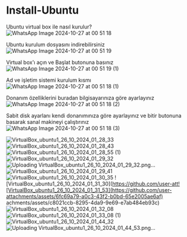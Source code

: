 # Install-Ubuntu
Ubuntu virtual box ile nasıl kurulur?
![WhatsApp Image 2024-10-27 at 00 51 18](https://github.com/user-attachments/assets/f514b6e9-e9b3-45e5-96a5-d081d20c7165)

Ubuntu kurulum dosyasını indirebilirsiniz
![WhatsApp Image 2024-10-27 at 00 51 19](https://github.com/user-attachments/assets/cd5431ce-b681-448f-8267-be82386b5bd2)

Virtual box'ı açın ve Başlat butonuna basınız
![WhatsApp Image 2024-10-27 at 00 51 19 (1)](https://github.com/user-attachments/assets/5125ec86-29da-4216-ba60-c71940436e7f)

 Ad ve işletim sistemi kurulum kısmı
![WhatsApp Image 2024-10-27 at 00 51 18 (1)](https://github.com/user-attachments/assets/3d28000a-8e05-4275-8385-5446f19f193c)

Donanım özelliklerini buradan bilgisayarınıza göre ayarlayınız
![WhatsApp Image 2024-10-27 at 00 51 18 (2)](https://github.com/user-attachments/assets/165f44c4-23a5-4dbf-95d3-a2a2f7749b91)

Sabit disk ayarlanı kendi donanımınıza göre ayarlayınız ve bitir butonuna basarak sanal makineyi çalıştırınız
![WhatsApp Image 2024-10-27 at 00 51 18 (3)](https://github.com/user-attachments/assets/5e3dc732-d354-444e-9d73-0c16a45fc1af)

![VirtualBox_ubuntu1_26_10_2024_01_28_33](https://github.com/user-attachments/assets/d4cd7312-cca1-487b-ad69-9f6809c7f126)
![VirtualBox_ubuntu1_26_10_2024_01_28_43](https://github.com/user-attachments/assets/27a27712-8cca-4c92-8bba-1d359f747213)
![VirtualBox_ubuntu1_26_10_2024_01_28_55 (1)](https://github.com/user-attachments/assets/69b4ecb2-6618-4e76-ae70-65353eeaddf8)
![VirtualBox_ubuntu1_26_10_2024_01_29_32](https://github.com/user-attachments/assets/1cd0d28d-4660-4b51-a7a3-decd0dc2b475)
![Uploading VirtualBox_ubuntu1_26_10_2024_01_29_32.png…]()
![VirtualBox_ubuntu1_26_10_2024_01_29_41](https://github.com/user-attachments/assets/2ee55842-d54b-4b76-b8ba-5d8db531b483)
![VirtualBox_ubuntu1_26_10_2024_01_30_35](https://github.com/user-attachments/assets/074e7562-600d-4d85-b364-bf5aabbc02c5)
![VirtualBox_ubuntu1_26_10_2024_01_31_30](https://github.com/user-att![VirtualBox_ubuntu1_26_10_2024_01_31_53](https://github.com/user-attachments/assets/6fc69a79-a0c3-43f2-b0bd-65e2005ae6af)
achments/assets/c8021ccb-8295-4da9-9e69-e7ab484eb93c)
![VirtualBox_ubuntu1_26_10_2024_01_32_08](https://github.com/user-attachments/assets/e58a166b-817d-4359-b5ea-4efa1ebcfe60)
![VirtualBox_ubuntu1_26_10_2024_01_33_08 (1)](https://github.com/user-attachments/assets/b6b6e8c5-8443-4949-9d33-813b3d0a27c3)
![VirtualBox_ubuntu1_26_10_2024_01_44_32](https://github.com/user-attachments/assets/9064b41f-33df-4b99-905f-87fe97143ad8)
![Uploading VirtualBox_ubuntu1_26_10_2024_01_44_53.png…]()




